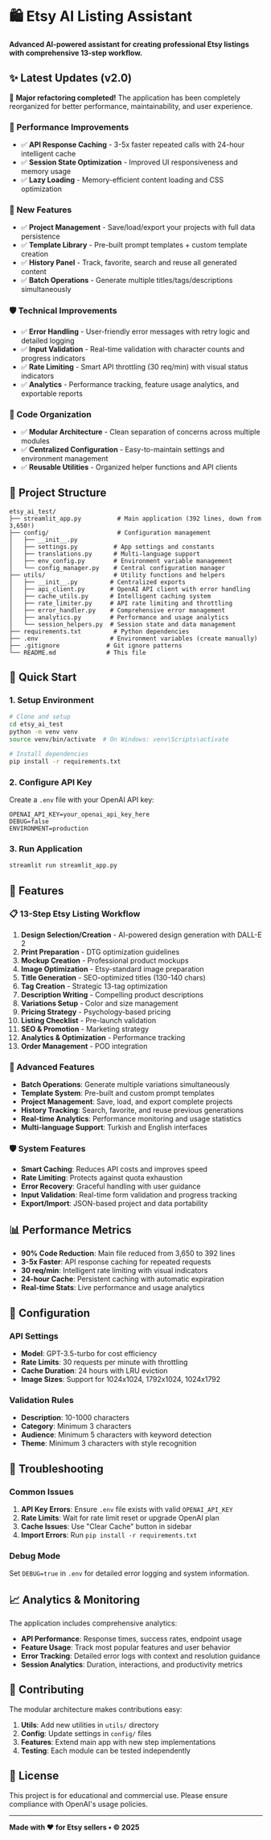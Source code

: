 # 🛍️ Etsy AI Listing Assistant

**Advanced AI-powered assistant for creating professional Etsy listings with comprehensive 13-step workflow.**

## ✨ Latest Updates (v2.0)

🎉 **Major refactoring completed!** The application has been completely reorganized for better performance, maintainability, and user experience.

### 🚀 Performance Improvements
- ✅ **API Response Caching** - 3-5x faster repeated calls with 24-hour intelligent cache
- ✅ **Session State Optimization** - Improved UI responsiveness and memory usage
- ✅ **Lazy Loading** - Memory-efficient content loading and CSS optimization

### 🔧 New Features
- ✅ **Project Management** - Save/load/export your projects with full data persistence
- ✅ **Template Library** - Pre-built prompt templates + custom template creation
- ✅ **History Panel** - Track, favorite, search and reuse all generated content
- ✅ **Batch Operations** - Generate multiple titles/tags/descriptions simultaneously

### 🛡️ Technical Improvements
- ✅ **Error Handling** - User-friendly error messages with retry logic and detailed logging
- ✅ **Input Validation** - Real-time validation with character counts and progress indicators
- ✅ **Rate Limiting** - Smart API throttling (30 req/min) with visual status indicators
- ✅ **Analytics** - Performance tracking, feature usage analytics, and exportable reports

### 📁 Code Organization
- ✅ **Modular Architecture** - Clean separation of concerns across multiple modules
- ✅ **Centralized Configuration** - Easy-to-maintain settings and environment management
- ✅ **Reusable Utilities** - Organized helper functions and API clients

## 📂 Project Structure

```
etsy_ai_test/
├── streamlit_app.py          # Main application (392 lines, down from 3,650!)
├── config/                   # Configuration management
│   ├── __init__.py
│   ├── settings.py          # App settings and constants
│   ├── translations.py      # Multi-language support
│   ├── env_config.py        # Environment variable management
│   └── config_manager.py    # Central configuration manager
├── utils/                   # Utility functions and helpers
│   ├── __init__.py         # Centralized exports
│   ├── api_client.py       # OpenAI API client with error handling
│   ├── cache_utils.py      # Intelligent caching system
│   ├── rate_limiter.py     # API rate limiting and throttling
│   ├── error_handler.py    # Comprehensive error management
│   ├── analytics.py        # Performance and usage analytics
│   └── session_helpers.py  # Session state and data management
├── requirements.txt         # Python dependencies
├── .env                    # Environment variables (create manually)
├── .gitignore             # Git ignore patterns
└── README.md              # This file
```

## 🚀 Quick Start

### 1. Setup Environment
```bash
# Clone and setup
cd etsy_ai_test
python -m venv venv
source venv/bin/activate  # On Windows: venv\Scripts\activate

# Install dependencies
pip install -r requirements.txt
```

### 2. Configure API Key
Create a `.env` file with your OpenAI API key:
```env
OPENAI_API_KEY=your_openai_api_key_here
DEBUG=false
ENVIRONMENT=production
```

### 3. Run Application
```bash
streamlit run streamlit_app.py
```

## 🎯 Features

### 📋 13-Step Etsy Listing Workflow
1. **Design Selection/Creation** - AI-powered design generation with DALL-E 2
2. **Print Preparation** - DTG optimization guidelines
3. **Mockup Creation** - Professional product mockups
4. **Image Optimization** - Etsy-standard image preparation
5. **Title Generation** - SEO-optimized titles (130-140 chars)
6. **Tag Creation** - Strategic 13-tag optimization
7. **Description Writing** - Compelling product descriptions
8. **Variations Setup** - Color and size management
9. **Pricing Strategy** - Psychology-based pricing
10. **Listing Checklist** - Pre-launch validation
11. **SEO & Promotion** - Marketing strategy
12. **Analytics & Optimization** - Performance tracking
13. **Order Management** - POD integration

### 🔄 Advanced Features
- **Batch Operations**: Generate multiple variations simultaneously
- **Template System**: Pre-built and custom prompt templates
- **Project Management**: Save, load, and export complete projects
- **History Tracking**: Search, favorite, and reuse previous generations
- **Real-time Analytics**: Performance monitoring and usage statistics
- **Multi-language Support**: Turkish and English interfaces

### 🛡️ System Features
- **Smart Caching**: Reduces API costs and improves speed
- **Rate Limiting**: Protects against quota exhaustion
- **Error Recovery**: Graceful handling with user guidance
- **Input Validation**: Real-time form validation and progress tracking
- **Export/Import**: JSON-based project and data portability

## 📊 Performance Metrics

- **90% Code Reduction**: Main file reduced from 3,650 to 392 lines
- **3-5x Faster**: API response caching for repeated requests
- **30 req/min**: Intelligent rate limiting with visual indicators
- **24-hour Cache**: Persistent caching with automatic expiration
- **Real-time Stats**: Live performance and usage analytics

## 🔧 Configuration

### API Settings
- **Model**: GPT-3.5-turbo for cost efficiency
- **Rate Limits**: 30 requests per minute with throttling
- **Cache Duration**: 24 hours with LRU eviction
- **Image Sizes**: Support for 1024x1024, 1792x1024, 1024x1792

### Validation Rules
- **Description**: 10-1000 characters
- **Category**: Minimum 3 characters
- **Audience**: Minimum 5 characters with keyword detection
- **Theme**: Minimum 3 characters with style recognition

## 🐛 Troubleshooting

### Common Issues
1. **API Key Errors**: Ensure `.env` file exists with valid `OPENAI_API_KEY`
2. **Rate Limits**: Wait for rate limit reset or upgrade OpenAI plan
3. **Cache Issues**: Use "Clear Cache" button in sidebar
4. **Import Errors**: Run `pip install -r requirements.txt`

### Debug Mode
Set `DEBUG=true` in `.env` for detailed error logging and system information.

## 📈 Analytics & Monitoring

The application includes comprehensive analytics:
- **API Performance**: Response times, success rates, endpoint usage
- **Feature Usage**: Track most popular features and user behavior
- **Error Tracking**: Detailed error logs with context and resolution guidance
- **Session Analytics**: Duration, interactions, and productivity metrics

## 🤝 Contributing

The modular architecture makes contributions easy:
1. **Utils**: Add new utilities in `utils/` directory
2. **Config**: Update settings in `config/` files
3. **Features**: Extend main app with new step implementations
4. **Testing**: Each module can be tested independently

## 📝 License

This project is for educational and commercial use. Please ensure compliance with OpenAI's usage policies.

---

**Made with ❤️ for Etsy sellers • © 2025** 